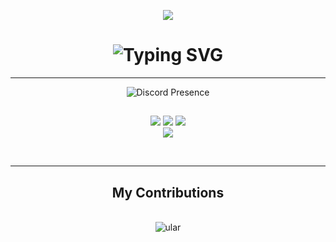 <p align="center">
  <img src="https://i.imgur.com/pEfO8tJ.gif" />
</p>

<h1 align="center">
  <img src="https://readme-typing-svg.demolab.com?font=Josefin+Sans&size=25&duration=2400&pause=100&color=51A6D3&center=true&width=435&lines=Hello+There;Im+Abyan+Khairi+Risha" alt="Typing SVG" />
</h1>

<hr>

<div align="center">

![Discord Presence](https://lanyard.kyrie25.me/api/657961428304527399)

</div>

<h2 align="center"></h2>

<p align="center"><img src="https://img.shields.io/badge/HTML5-E34F26?style=for-the-badge&logo=html5&logoColor=white"/> <img src="https://img.shields.io/badge/css3%20-%231572B6.svg?&style=for-the-badge&logo=css3&logoColor=white"/>
<img src="https://img.shields.io/badge/javascript%20-%23323330.svg?&style=for-the-badge&logo=javascript&logoColor=%23F7DF1E"/><br><img src="https://img.shields.io/badge/PHP-777BB4?style=for-the-badge&logo=php&logoColor=white">
</p>
<br>

<hr>

<div align="center">
  <h2> My Contributions </h2>
  <br>
  <img alt="ular" src="https://raw.githubusercontent.com/abyanKhairi/abyanKhairi/output/github-contribution-grid-snake.svg" />
  
  <br/><br/><br/>
</div>

